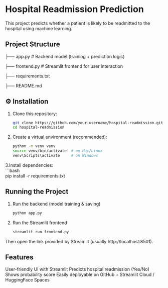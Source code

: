 # Hospital Readmission Prediction

This project predicts whether a patient is likely to be readmitted to the hospital using machine learning.

## Project Structure
├── app.py # Backend model (training + prediction logic)

├── frontend.py # Streamlit frontend for user interaction

├── requirements.txt

├── README.md

## ⚙️ Installation

1. Clone this repository:
   ```bash
   git clone https://github.com/your-username/hospital-readmission.git
   cd hospital-readmission

2. Create a virtual environment (recommended):
   ```bash
   python -m venv venv
   source venv/bin/activate  # on Mac/Linux
   venv\Scripts\activate     # on Windows

3.Install dependencies:  
    ```bash   
    pip install -r requirements.txt

## Running the Project
1. Run the backend (model training & saving)
    ```bash
    python app.py
2. Run the Streamlit frontend
    ```bash
    streamlit run frontend.py
Then open the link provided by Streamlit (usually http://localhost:8501).

## Features

User-friendly UI with Streamlit
Predicts hospital readmission (Yes/No)
Shows probability score
Easily deployable on GitHub + Streamlit Cloud / HuggingFace Spaces
